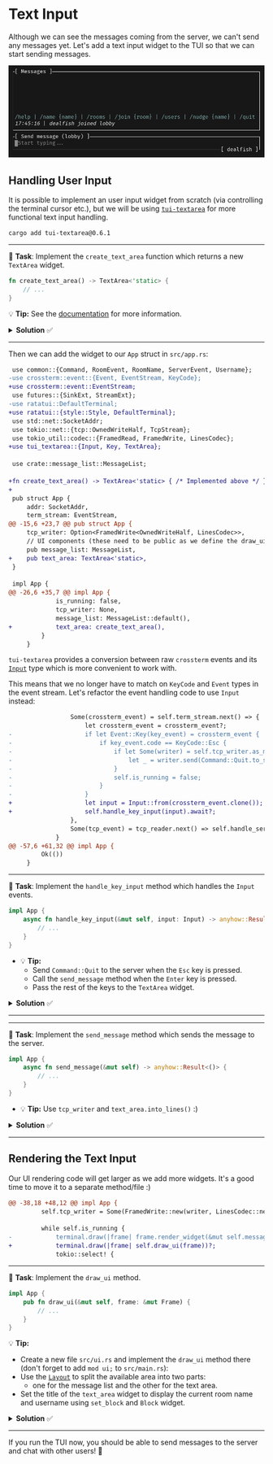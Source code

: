 # Text Input

Although we can see the messages coming from the server, we can't send any messages yet. Let's add a text input widget to the TUI so that we can start sending messages.

![text input](images/text_input.gif)

## Handling User Input

It is possible to implement an user input widget from scratch (via controlling the terminal cursor etc.), but we will be using [`tui-textarea`](https://github.com/rhysd/tui-textarea) for more functional text input handling.

```sh
cargo add tui-textarea@0.6.1
```

---

🎯 **Task**: Implement the `create_text_area` function which returns a new `TextArea` widget.

```rust
fn create_text_area() -> TextArea<'static> {
    // ...
}
```

💡 **Tip:** See the [documentation](https://docs.rs/tui-textarea/latest/tui_textarea/struct.TextArea.html) for more information.

<details>
<summary><b>Solution</b> ✅</summary>

```rust
fn create_text_area() -> TextArea<'static> {
    let mut text_area = TextArea::default();
    text_area.set_cursor_line_style(Style::default());
    text_area.set_placeholder_text("Start typing...");
    text_area
}
```

</details>

---

Then we can add the widget to our `App` struct in `src/app.rs`:

```diff
 use common::{Command, RoomEvent, RoomName, ServerEvent, Username};
-use crossterm::event::{Event, EventStream, KeyCode};
+use crossterm::event::EventStream;
 use futures::{SinkExt, StreamExt};
-use ratatui::DefaultTerminal;
+use ratatui::{style::Style, DefaultTerminal};
 use std::net::SocketAddr;
 use tokio::net::{tcp::OwnedWriteHalf, TcpStream};
 use tokio_util::codec::{FramedRead, FramedWrite, LinesCodec};
+use tui_textarea::{Input, Key, TextArea};

 use crate::message_list::MessageList;

+fn create_text_area() -> TextArea<'static> { /* Implemented above */ }
+
 pub struct App {
     addr: SocketAddr,
     term_stream: EventStream,
@@ -15,6 +23,7 @@ pub struct App {
     tcp_writer: Option<FramedWrite<OwnedWriteHalf, LinesCodec>>,
     // UI components (these need to be public as we define the draw_ui method not in a child module)
     pub message_list: MessageList,
+    pub text_area: TextArea<'static>,
 }

 impl App {
@@ -26,6 +35,7 @@ impl App {
             is_running: false,
             tcp_writer: None,
             message_list: MessageList::default(),
+            text_area: create_text_area(),
         }
     }

```

`tui-textarea` provides a conversion between raw `crossterm` events and its [`Input`](https://docs.rs/tui-textarea/latest/tui_textarea/struct.Input.html) type which is more convenient to work with.

This means that we no longer have to match on `KeyCode` and `Event` types in the event stream. Let's refactor the event handling code to use `Input` instead:

```diff
                 Some(crossterm_event) = self.term_stream.next() => {
                     let crossterm_event = crossterm_event?;
-                    if let Event::Key(key_event) = crossterm_event {
-                        if key_event.code == KeyCode::Esc {
-                            if let Some(writer) = self.tcp_writer.as_mut() {
-                                let _ = writer.send(Command::Quit.to_string()).await;
-                            }
-                            self.is_running = false;
-                        }
-                    }
+                    let input = Input::from(crossterm_event.clone());
+                    self.handle_key_input(input).await?;
                 },
                 Some(tcp_event) = tcp_reader.next() => self.handle_server_event(tcp_event?).await?,
             }
@@ -57,6 +61,32 @@ impl App {
         Ok(())
     }
```

---

🎯 **Task**: Implement the `handle_key_input` method which handles the `Input` events.

```rust
impl App {
    async fn handle_key_input(&mut self, input: Input) -> anyhow::Result<()> {
        // ...
    }
}
```

- 💡 **Tip:**
  - Send `Command::Quit` to the server when the `Esc` key is pressed.
  - Call the `send_message` method when the `Enter` key is pressed.
  - Pass the rest of the keys to the `TextArea` widget.

<details>
<summary><b>Solution</b> ✅</summary>

```rust
impl App {
  // ...
    async fn handle_key_input(&mut self, input: Input) -> anyhow::Result<()> {
        match input.key {
            Key::Esc => {
                if let Some(writer) = self.tcp_writer.as_mut() {
                    let _ = writer.send(Command::Quit.to_string()).await;
                }
            }
            Key::Enter => self.send_message().await?,
            _ => {
                let _ = self.text_area.input_without_shortcuts(input);
            }
        }
        Ok(())
    }
}
```

As seen above, we are handling the `Esc` and `Enter` keys. For the rest of the keys, we are passing them to the `input_without_shortcuts` method of the `TextArea` widget which is used to handle the input events.

</details>

---

---

🎯 **Task**: Implement the `send_message` method which sends the message to the server.

```rust
impl App {
    async fn send_message(&mut self) -> anyhow::Result<()> {
        // ...
    }
}
```

- 💡 **Tip:** Use `tcp_writer` and `text_area.into_lines()` :)

<details>
<summary><b>Solution</b> ✅</summary>

To implement `send_message`, we can simply use `tcp_writer` to send each line to the server and clear the text area afterwards:

```rust
impl App {
  // ...
    async fn send_message(&mut self) -> anyhow::Result<()> {
        if let Some(writer) = self.tcp_writer.as_mut() {
            if !self.text_area.is_empty() {
                for line in self.text_area.clone().into_lines() {
                    writer.send(line).await?;
                }
                self.text_area.select_all();
                self.text_area.delete_line_by_end();
            }
        }
        Ok(())
    }
}
```

</details>

---

## Rendering the Text Input

Our UI rendering code will get larger as we add more widgets. It's a good time to move it to a separate method/file :)

```diff
@@ -38,18 +48,12 @@ impl App {
         self.tcp_writer = Some(FramedWrite::new(writer, LinesCodec::new()));

         while self.is_running {
-            terminal.draw(|frame| frame.render_widget(&mut self.message_list, frame.area()))?;
+            terminal.draw(|frame| self.draw_ui(frame))?;
             tokio::select! {
```

---

🎯 **Task**: Implement the `draw_ui` method.

```rust
impl App {
    pub fn draw_ui(&mut self, frame: &mut Frame) {
        // ...
    }
}
```

💡 **Tip:**

- Create a new file `src/ui.rs` and implement the `draw_ui` method there (don't forget to add `mod ui;` to `src/main.rs`):
- Use the [`Layout`](https://docs.rs/ratatui/latest/ratatui/layout/struct.Layout.html) to split the available area into two parts:
  - one for the message list and the other for the text area.
- Set the title of the `text_area` widget to display the current room name and username using `set_block` and `Block` widget.

<details>
<summary><b>Solution</b> ✅</summary>

```rust
use ratatui::{
    layout::{Constraint, Layout},
    text::Line,
    widgets::Block,
    Frame,
};

use crate::app::App;

impl App {
    pub fn draw_ui(&mut self, frame: &mut Frame) {
        let [message_area, text_area] =
            Layout::vertical([Constraint::Fill(1), Constraint::Max(3)]).areas(frame.area());

        self.text_area.set_block(
            Block::bordered()
                .title(format!(
                    "[ Send message ({}) ]",
                    self.message_list.room_name
                ))
                .title_bottom(
                    Line::from(format!("[ {} ]", self.message_list.username)).right_aligned(),
                ),
        );
        frame.render_widget(&self.text_area, text_area);
        frame.render_widget(&mut self.message_list, message_area);
    }
}
```

The most important line here is:

```rust
let [message_area, text_area] =
    Layout::vertical([Constraint::Fill(1), Constraint::Max(3)]).areas(frame.area());
```

It splits the available area into two parts. The `message_area` will take up all the available space except for the last 3 lines which will be reserved for the `text_area`. See the [constraints documentation](https://ratatui.rs/concepts/layout/#constraints) for more details.

Also, we are setting titles for the `text_area` widget for e.g. displaying the current room name and username.

And the rest is simply rendering the widgets in their respective areas.

</details>

---

If you run the TUI now, you should be able to send messages to the server and chat with other users! 🚀
